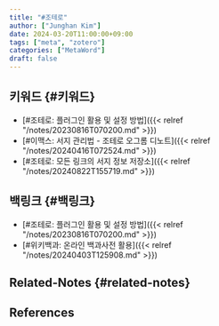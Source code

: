 ```yaml
---
title: "#조테로"
author: ["Junghan Kim"]
date: 2024-03-20T11:00:00+09:00
tags: ["meta", "zotero"]
categories: ["MetaWord"]
draft: false
---
```


## 키워드 {#키워드}

-   [#조테로: 플러그인 활용 및 설정 방법]({{< relref "/notes/20230816T070200.md" >}})
-   [#이맥스: 서지 관리법 - 조테로 오그롬 디노트]({{< relref "/notes/20240416T072524.md" >}})
-   [#조테로: 모든 링크의 서지 정보 저장소]({{< relref "/notes/20240822T155719.md" >}})


## 백링크 {#백링크}

-   [#조테로: 플러그인 활용 및 설정 방법]({{< relref "/notes/20230816T070200.md" >}})
-   [#위키백과: 온라인 백과사전 활용]({{< relref "/notes/20240403T125908.md" >}})


## Related-Notes {#related-notes}

## References

<style>.csl-entry{text-indent: -1.5em; margin-left: 1.5em;}</style><div class="csl-bib-body">
</div>
